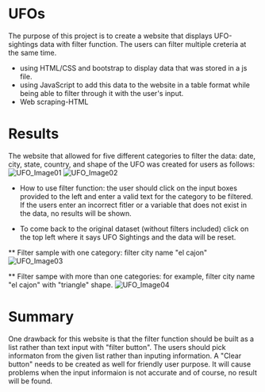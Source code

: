 # UFOs
The purpose of this project is to create a website that displays UFO-sightings data with filter function. The users can filter multiple creteria at the same time.
* using HTML/CSS and bootstrap to display data that was stored in a js file. 
* using JavaScript to add this data to the website in a table format while being able to filter through it with the user's input.
* Web scraping-HTML

# Results
The website that allowed for five different categories to filter the data: date, city, state, country, and shape of the UFO was created for users as follows:
![UFO_Image01](https://user-images.githubusercontent.com/100484606/169973877-065b1d3b-848a-4873-b85f-80023102ca5f.JPG)
![UFO_Image02](https://user-images.githubusercontent.com/100484606/169973895-0ac7b789-0652-4ead-ac00-b886381dc7bb.JPG)

* How to use filter function: the user should click on the input boxes provided to the left and enter a valid text for the category to be filtered. If the users enter an incorrect fitler or a variable that does not exist in the data, no results will be shown.

* To come back to the original dataset (without filters included) click on the top left where it says UFO Sightings and the data will be reset.

** Filter sample with one category: filter city name "el cajon"
![UFO_Image03](https://user-images.githubusercontent.com/100484606/169977510-cca0c3f4-770c-480d-b3ba-45f08f0ad0e6.JPG)

** Filter sampe with more than one categories: for example, filter city name "el cajon" with "triangle" shape.
![UFO_Image04](https://user-images.githubusercontent.com/100484606/169977638-0a5339b4-c081-4a75-af7e-90589a7f47e9.JPG)

# Summary
One drawback for this website is that the filter function should be built as a list rather than text input with "filter button". The users should pick informaton from the given list rather than inputing information. A "Clear button" needs to be created as well for friendly user purpose. It will cause problems when the input informaion is not accurate and of course, no result will be found.
